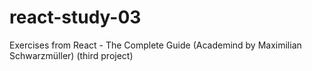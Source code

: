 # react-study-03
Exercises from React - The Complete Guide (Academind by Maximilian Schwarzmüller) (third project)
